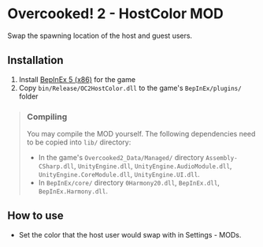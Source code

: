 # Overcooked! 2 - HostColor MOD

Swap the spawning location of the host and guest users.

## Installation

1. Install [BepInEx 5 (x86)](https://github.com/BepInEx/BepInEx/releases) for the game
2. Copy `bin/Release/OC2HostColor.dll` to the game's `BepInEx/plugins/` folder

> ### Compiling
>
> You may compile the MOD yourself. The following dependencies need to be copied into `lib/` directory: 
>
> - In the game's `Overcooked2_Data/Managed/` directory `Assembly-CSharp.dll`, `UnityEngine.dll`, `UnityEngine.AudioModule.dll`, `UnityEngine.CoreModule.dll`, `UnityEngine.UI.dll`.
>- In `BepInEx/core/` directory `0Harmony20.dll`, `BepInEx.dll`, `BepInEx.Harmony.dll`.



## How to use

- Set the color that the host user would swap with in Settings - MODs.

